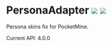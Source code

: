 # PersonaAdapter [![](https://poggit.pmmp.io/shield.state/PersonaAdapter)](https://poggit.pmmp.io/p/PersonaAdapter) [![](https://poggit.pmmp.io/shield.dl.total/PersonaAdapter)](https://poggit.pmmp.io/p/PersonaAdapter)

Persona skins fix for PocketMine.

Current API: 4.0.0
